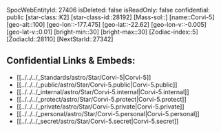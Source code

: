 ﻿---
location:
- -22.62
- 177.475
- 100
tags:
- astro/Star
type: Star
---

SpocWebEntityId: 27406
isDeleted: false
isReadOnly: false
confidential: public
[star-class::K2]
[star-class-id::28192]
[Mass-sol::]
[name::Corvi-5]
[geo-alt::100]
[geo-lon::-177.475]
[geo-lat::-22.62]
[geo-lon-v::-0.005]
[geo-lat-v::0.01]
[bright-min::30]
[bright-max::30]
[Zodiac-index::5]
[ZodiacId::28110]
[NextStarId::27342]



## Confidential Links & Embeds: 
- [[../../../_Standards/astro/Star/Corvi-5|Corvi-5]] 
- [[../../../_public/astro/Star/Corvi-5.public|Corvi-5.public]] 
- [[../../../_internal/astro/Star/Corvi-5.internal|Corvi-5.internal]] 
- [[../../../_protect/astro/Star/Corvi-5.protect|Corvi-5.protect]] 
- [[../../../_private/astro/Star/Corvi-5.private|Corvi-5.private]] 
- [[../../../_personal/astro/Star/Corvi-5.personal|Corvi-5.personal]] 
- [[../../../_secret/astro/Star/Corvi-5.secret|Corvi-5.secret]]

